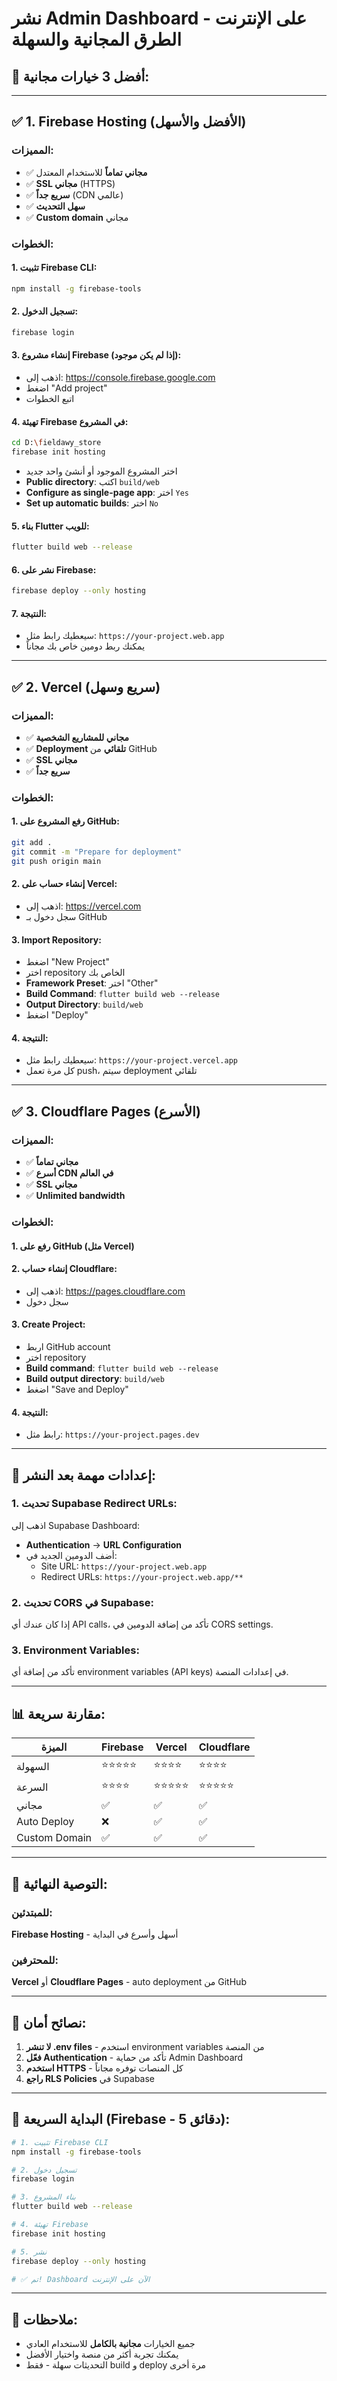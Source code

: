 # نشر Admin Dashboard على الإنترنت - الطرق المجانية والسهلة

## 🎯 أفضل 3 خيارات مجانية:

---

## ✅ 1. **Firebase Hosting** (الأفضل والأسهل)

### المميزات:
- ✅ **مجاني تماماً** للاستخدام المعتدل
- ✅ **SSL مجاني** (HTTPS)
- ✅ **سريع جداً** (CDN عالمي)
- ✅ **سهل التحديث**
- ✅ **Custom domain** مجاني

### الخطوات:

#### 1. تثبيت Firebase CLI:
```bash
npm install -g firebase-tools
```

#### 2. تسجيل الدخول:
```bash
firebase login
```

#### 3. إنشاء مشروع Firebase (إذا لم يكن موجود):
- اذهب إلى: https://console.firebase.google.com
- اضغط "Add project"
- اتبع الخطوات

#### 4. تهيئة Firebase في المشروع:
```bash
cd D:\fieldawy_store
firebase init hosting
```
- اختر المشروع الموجود أو أنشئ واحد جديد
- **Public directory**: اكتب `build/web`
- **Configure as single-page app**: اختر `Yes`
- **Set up automatic builds**: اختر `No`

#### 5. بناء Flutter للويب:
```bash
flutter build web --release
```

#### 6. نشر على Firebase:
```bash
firebase deploy --only hosting
```

#### 7. النتيجة:
- سيعطيك رابط مثل: `https://your-project.web.app`
- يمكنك ربط دومين خاص بك مجاناً

---

## ✅ 2. **Vercel** (سريع وسهل)

### المميزات:
- ✅ **مجاني للمشاريع الشخصية**
- ✅ **Deployment تلقائي** من GitHub
- ✅ **SSL مجاني**
- ✅ **سريع جداً**

### الخطوات:

#### 1. رفع المشروع على GitHub:
```bash
git add .
git commit -m "Prepare for deployment"
git push origin main
```

#### 2. إنشاء حساب على Vercel:
- اذهب إلى: https://vercel.com
- سجل دخول بـ GitHub

#### 3. Import Repository:
- اضغط "New Project"
- اختر repository الخاص بك
- **Framework Preset**: اختر "Other"
- **Build Command**: `flutter build web --release`
- **Output Directory**: `build/web`
- اضغط "Deploy"

#### 4. النتيجة:
- سيعطيك رابط مثل: `https://your-project.vercel.app`
- كل مرة تعمل push، سيتم deployment تلقائي

---

## ✅ 3. **Cloudflare Pages** (الأسرع)

### المميزات:
- ✅ **مجاني تماماً**
- ✅ **أسرع CDN في العالم**
- ✅ **SSL مجاني**
- ✅ **Unlimited bandwidth**

### الخطوات:

#### 1. رفع على GitHub (مثل Vercel)

#### 2. إنشاء حساب Cloudflare:
- اذهب إلى: https://pages.cloudflare.com
- سجل دخول

#### 3. Create Project:
- اربط GitHub account
- اختر repository
- **Build command**: `flutter build web --release`
- **Build output directory**: `build/web`
- اضغط "Save and Deploy"

#### 4. النتيجة:
- رابط مثل: `https://your-project.pages.dev`

---

## 🔧 إعدادات مهمة بعد النشر:

### 1. تحديث Supabase Redirect URLs:
اذهب إلى Supabase Dashboard:
- **Authentication** → **URL Configuration**
- أضف الدومين الجديد في:
  - Site URL: `https://your-project.web.app`
  - Redirect URLs: `https://your-project.web.app/**`

### 2. تحديث CORS في Supabase:
إذا كان عندك أي API calls، تأكد من إضافة الدومين في CORS settings.

### 3. Environment Variables:
تأكد من إضافة أي environment variables (API keys) في إعدادات المنصة.

---

## 📊 مقارنة سريعة:

| الميزة | Firebase | Vercel | Cloudflare |
|--------|----------|--------|------------|
| السهولة | ⭐⭐⭐⭐⭐ | ⭐⭐⭐⭐ | ⭐⭐⭐⭐ |
| السرعة | ⭐⭐⭐⭐ | ⭐⭐⭐⭐⭐ | ⭐⭐⭐⭐⭐ |
| مجاني | ✅ | ✅ | ✅ |
| Auto Deploy | ❌ | ✅ | ✅ |
| Custom Domain | ✅ | ✅ | ✅ |

---

## 🎯 التوصية النهائية:

### للمبتدئين:
**Firebase Hosting** - أسهل وأسرع في البداية

### للمحترفين:
**Vercel** أو **Cloudflare Pages** - auto deployment من GitHub

---

## 🔐 نصائح أمان:

1. **لا تنشر .env files** - استخدم environment variables من المنصة
2. **فعّل Authentication** - تأكد من حماية Admin Dashboard
3. **استخدم HTTPS** - كل المنصات توفره مجاناً
4. **راجع RLS Policies** في Supabase

---

## 🚀 البداية السريعة (Firebase - 5 دقائق):

```bash
# 1. تثبيت Firebase CLI
npm install -g firebase-tools

# 2. تسجيل دخول
firebase login

# 3. بناء المشروع
flutter build web --release

# 4. تهيئة Firebase
firebase init hosting

# 5. نشر
firebase deploy --only hosting

# ✅ تم! Dashboard الآن على الإنترنت
```

---

## 📝 ملاحظات:

- جميع الخيارات **مجانية بالكامل** للاستخدام العادي
- يمكنك تجربة أكثر من منصة واختيار الأفضل
- التحديثات سهلة - فقط build و deploy مرة أخرى
